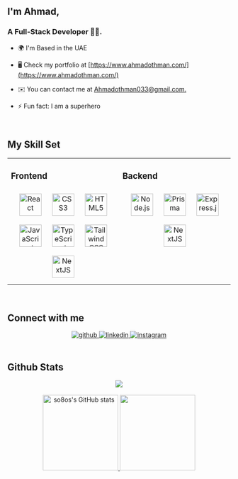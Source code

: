 ## I'm Ahmad,  
  

### A Full-Stack Developer 👨‍💻.  
  

- 🌍  I'm Based in the UAE  
  

- 🖥️  Check my portfolio at [https://www.ahmadothman.com/](https://www.ahmadothman.com/)  
  

- ✉️  You can contact me at [Ahmadothman033@gmail.com.](mailto:Ahmadothman033@gmail.com.)  
  

- ⚡ Fun fact: I am a superhero
  
  

<br/>  


## My Skill Set  
<table><tr><td valign="center" width="33%">



### Frontend  
<div align="center">  
<a href="https://reactjs.org/" target="_blank"><img style="margin: 10px" src="https://profilinator.rishav.dev/skills-assets/react-original-wordmark.svg" alt="React" height="50" /></a>  
<a href="https://www.w3schools.com/css/" target="_blank"><img style="margin: 10px" src="https://profilinator.rishav.dev/skills-assets/css3-original-wordmark.svg" alt="CSS3" height="50" /></a>  
<a href="https://en.wikipedia.org/wiki/HTML5" target="_blank"><img style="margin: 10px" src="https://profilinator.rishav.dev/skills-assets/html5-original-wordmark.svg" alt="HTML5" height="50" /></a>  
<a href="https://www.javascript.com/" target="_blank"><img style="margin: 10px" src="https://profilinator.rishav.dev/skills-assets/javascript-original.svg" alt="JavaScript" height="50" /></a>  
<a href="https://www.typescriptlang.org/" target="_blank"><img style="margin: 10px" src="https://profilinator.rishav.dev/skills-assets/typescript-original.svg" alt="TypeScript" height="50" /></a>  
<a href="https://www.tailwindcss.com/" target="_blank"><img style="margin: 10px" src="https://profilinator.rishav.dev/skills-assets/tailwindcss.svg" alt="Tailwind CSS" height="50" /></a>  
<a href="https://nextjs.org/" target="_blank"><img style="margin: 10px" src="https://profilinator.rishav.dev/skills-assets/nextjs.png" alt="NextJS" height="50" /></a>  
</div>

</td><td valign="top" width="33%">



### Backend  
<div align="center">  
<a href="https://nodejs.org/" target="_blank"><img style="margin: 10px" src="https://profilinator.rishav.dev/skills-assets/nodejs-original-wordmark.svg" alt="Node.js" height="50" /></a>  
<a href="https://www.prisma.io/" target="_blank"><img style="margin: 10px" src="https://profilinator.rishav.dev/skills-assets/prisma.png" alt="Prisma" height="50" /></a>  
<a href="https://expressjs.com/" target="_blank"><img style="margin: 10px" src="https://profilinator.rishav.dev/skills-assets/express-original-wordmark.svg" alt="Express.js" height="50" /></a>  
<a href="https://nextjs.org/" target="_blank"><img style="margin: 10px" src="https://profilinator.rishav.dev/skills-assets/nextjs.png" alt="NextJS" height="50" /></a>  
</div>





</td></tr></table>  

<br/>  


## Connect with me  
<div align="center">
<a href="https://github.com/So8oS" target="_blank">
<img src=https://img.shields.io/badge/github-%2324292e.svg?&style=for-the-badge&logo=github&logoColor=white alt=github style="margin-bottom: 5px;" />
</a>
<a href="https://linkedin.com/in/ahmadothman2000" target="_blank">
<img src=https://img.shields.io/badge/linkedin-%231E77B5.svg?&style=for-the-badge&logo=linkedin&logoColor=white alt=linkedin style="margin-bottom: 5px;" />
</a>
<a href="https://instagram.com/don_so8os" target="_blank">
<img src=https://img.shields.io/badge/instagram-%23000000.svg?&style=for-the-badge&logo=instagram&logoColor=white alt=instagram style="margin-bottom: 5px;" />
</a>  
</div>  
  

<br/>  



## Github Stats
<div align="center">
  <a href="https://github.com/so8os?tab=repositories" target="_blank" align="left">
      <img src="https://github-profile-trophy.vercel.app/?username=so8os&no-bg=true"/>
   </a>
</div>

<br/>

<div align="center" display="flex" flexDirection="row" flexWrap="nowrap" justifyContent="center" alignContent="center" alignItems="center">
   <a href="http://www.github.com/so8os">
     <img height="170" src="https://github-readme-stats.vercel.app/api?username=so8os&show_icons=true&hide=issues,&title_color=0891b2&text_color=3382ed&icon_color=ec4899&bg_color=1c1917&hide_border=true&show_icons=true" alt="so8os's GitHub stats" />
   </a>
    <a href="https://github.com/so8os" align="left">
     <img height="170" src="https://github-readme-stats.vercel.app/api/top-langs/?username=so8os&layout=compact&theme=onedark&hide_border=true&title_color=0891b2&icon_color=eec4899&text_color=3382ed&bg_color=1c1917&;Language&nbsp;Stats" />
   </a>
</div> 

  

<br/>  

  

<br/>  

